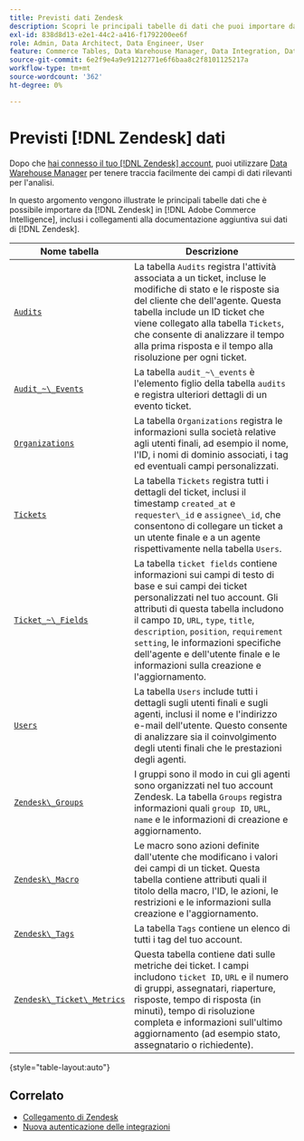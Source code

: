 ```yaml
---
title: Previsti dati Zendesk
description: Scopri le principali tabelle di dati che puoi importare da Zendesk in Commerce Intelligence, inclusi i collegamenti alla documentazione aggiuntiva sui dati di Zendesk.
exl-id: 838d8d13-e2e1-44c2-a416-f1792200ee6f
role: Admin, Data Architect, Data Engineer, User
feature: Commerce Tables, Data Warehouse Manager, Data Integration, Data Import/Export
source-git-commit: 6e2f9e4a9e91212771e6f6baa8c2f8101125217a
workflow-type: tm+mt
source-wordcount: '362'
ht-degree: 0%

---
```


# Previsti [!DNL Zendesk] dati

Dopo che [hai connesso il tuo [!DNL Zendesk] account](../integrations/zendesk.md), puoi utilizzare [Data Warehouse Manager](../../../data-analyst/data-warehouse-mgr/tour-dwm.md) per tenere traccia facilmente dei campi di dati rilevanti per l&#39;analisi.

In questo argomento vengono illustrate le principali tabelle dati che è possibile importare da [!DNL Zendesk] in [!DNL Adobe Commerce Intelligence], inclusi i collegamenti alla documentazione aggiuntiva sui dati di [!DNL Zendesk].

| Nome tabella | Descrizione |
|-----|-----|
| [`Audits`](https://developer.zendesk.com/rest_api/docs/core/ticket_audits) | La tabella `Audits` registra l&#39;attività associata a un ticket, incluse le modifiche di stato e le risposte sia del cliente che dell&#39;agente. Questa tabella include un ID ticket che viene collegato alla tabella `Tickets`, che consente di analizzare il tempo alla prima risposta e il tempo alla risoluzione per ogni ticket. |
| [`Audit_~\_Events`](https://developer.zendesk.com/rest_api/docs/core/ticket_audits#audit-events) | La tabella `audit_~\_events` è l&#39;elemento figlio della tabella `audits` e registra ulteriori dettagli di un evento ticket. |
| [`Organizations`](https://developer.zendesk.com/rest_api/docs/core/organizations) | La tabella `Organizations` registra le informazioni sulla società relative agli utenti finali, ad esempio il nome, l&#39;ID, i nomi di dominio associati, i tag ed eventuali campi personalizzati. |
| [`Tickets`](https://developer.zendesk.com/rest_api/docs/core/tickets) | La tabella `Tickets` registra tutti i dettagli del ticket, inclusi il timestamp `created_at` e `requester\_id` e `assignee\_id`, che consentono di collegare un ticket a un utente finale e a un agente rispettivamente nella tabella `Users`. |
| [`Ticket_~\_Fields`](https://developer.zendesk.com/rest_api/docs/core/ticket_fields) | La tabella `ticket fields` contiene informazioni sui campi di testo di base e sui campi dei ticket personalizzati nel tuo account. Gli attributi di questa tabella includono il campo `ID`, `URL`, `type`, `title`, `description`, `position`, `requirement setting`, le informazioni specifiche dell&#39;agente e dell&#39;utente finale e le informazioni sulla creazione e l&#39;aggiornamento. |
| [`Users`](https://developer.zendesk.com/rest_api/docs/core/users) | La tabella `Users` include tutti i dettagli sugli utenti finali e sugli agenti, inclusi il nome e l&#39;indirizzo e-mail dell&#39;utente. Questo consente di analizzare sia il coinvolgimento degli utenti finali che le prestazioni degli agenti. |
| [`Zendesk\_Groups`](https://developer.zendesk.com/rest_api/docs/core/groups) | I gruppi sono il modo in cui gli agenti sono organizzati nel tuo account Zendesk. La tabella `Groups` registra informazioni quali `group ID`, `URL`, `name` e le informazioni di creazione e aggiornamento. |
| [`Zendesk\_Macro`](https://developer.zendesk.com/rest_api/docs/core/macros) | Le macro sono azioni definite dall&#39;utente che modificano i valori dei campi di un ticket. Questa tabella contiene attributi quali il titolo della macro, l&#39;ID, le azioni, le restrizioni e le informazioni sulla creazione e l&#39;aggiornamento. |
| [`Zendesk\_Tags`](https://developer.zendesk.com/rest_api/docs/core/tags) | La tabella `Tags` contiene un elenco di tutti i tag del tuo account. |
| [`Zendesk\_Ticket\_Metrics`](https://developer.zendesk.com/rest_api/docs/core/ticket_metrics#ticket-metrics) | Questa tabella contiene dati sulle metriche dei ticket. I campi includono `ticket ID`, `URL` e il numero di gruppi, assegnatari, riaperture, risposte, tempo di risposta (in minuti), tempo di risoluzione completa e informazioni sull&#39;ultimo aggiornamento (ad esempio stato, assegnatario o richiedente). |

{style="table-layout:auto"}

## Correlato

* [Collegamento di Zendesk](../integrations/zendesk.md)
* [Nuova autenticazione delle integrazioni](https://experienceleague.adobe.com/docs/commerce-knowledge-base/kb/how-to/mbi-reauthenticating-integrations.html?lang=it)
